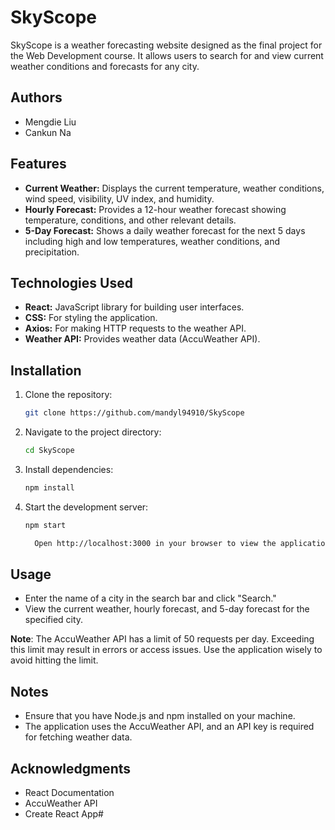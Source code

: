 # SkyScope

SkyScope is a weather forecasting website designed as the final project for the Web Development course. It allows users to search for and view current weather conditions and forecasts for any city.

## Authors

- Mengdie Liu
- Cankun Na

## Features

- **Current Weather:** Displays the current temperature, weather conditions, wind speed, visibility, UV index, and humidity.
- **Hourly Forecast:** Provides a 12-hour weather forecast showing temperature, conditions, and other relevant details.
- **5-Day Forecast:** Shows a daily weather forecast for the next 5 days including high and low temperatures, weather conditions, and precipitation.

## Technologies Used

- **React:** JavaScript library for building user interfaces.
- **CSS:** For styling the application.
- **Axios:** For making HTTP requests to the weather API.
- **Weather API:** Provides weather data (AccuWeather API).

## Installation

1. Clone the repository:

   ```bash
   git clone https://github.com/mandyl94910/SkyScope

2. Navigate to the project directory:

   ```bash
   cd SkyScope

3. Install dependencies:
   
   ```bash   
   npm install

4. Start the development server:

   ```bash
   npm start

     Open http://localhost:3000 in your browser to view the application.

## Usage

- Enter the name of a city in the search bar and click "Search."
- View the current weather, hourly forecast, and 5-day forecast for the specified city.

**Note**: The AccuWeather API has a limit of 50 requests per day. Exceeding this limit may result in errors or access issues. Use the application wisely to avoid hitting the limit.

## Notes

- Ensure that you have Node.js and npm installed on your machine.
- The application uses the AccuWeather API, and an API key is required for fetching weather data.

## Acknowledgments

- React Documentation
- AccuWeather API
- Create React App#

